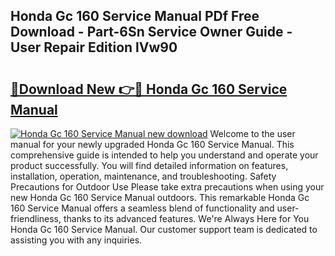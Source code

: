 ## Honda Gc 160 Service Manual PDf Free Download - Part-6Sn Service Owner Guide - User Repair Edition lVw90

# <h2><a href="http://bc57640.oget.top/?id=Honda+Gc+160+Service+Manual">🔗Download New 👉🔴 Honda Gc 160 Service Manual</a></h2>

[![Honda Gc 160 Service Manual new download](https://i.imgur.com/5g1atiW.png)](http://bc57640.oget.top/?id=Honda+Gc+160+Service+Manual)
Welcome to the user manual for your newly upgraded Honda Gc 160 Service Manual. This comprehensive guide is intended to help you understand and operate your product successfully. You will find detailed information on features, installation, operation, maintenance, and troubleshooting. Safety Precautions for Outdoor Use Please take extra precautions when using your new Honda Gc 160 Service Manual outdoors. This remarkable Honda Gc 160 Service Manual offers a seamless blend of functionality and user-friendliness, thanks to its advanced features. We're Always Here for You Honda Gc 160 Service Manual. Our customer support team is dedicated to assisting you with any inquiries.
